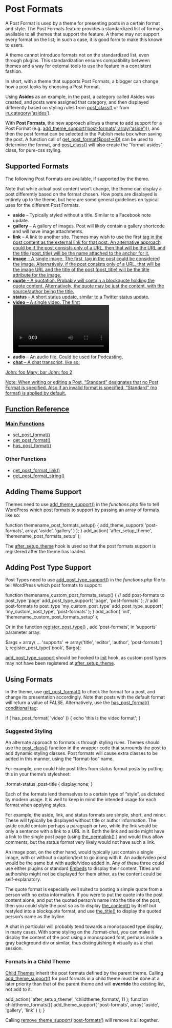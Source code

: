 # Post Formats

A Post Format is used by a theme for presenting posts in a certain format and style. The Post Formats feature provides a standardized list of formats available to all themes that support the feature. A theme may not support every format on the list; in such a case, it is good form to make this known to users.

A theme cannot introduce formats not on the standardized list, even through plugins. This standardization ensures compatibility between themes and a way for external tools to use the feature in a consistent fashion.

In short, with a theme that supports Post Formats, a blogger can change how a post looks by choosing a Post Format.

Using **Asides** as an example, in the past, a category called Asides was created, and posts were assigned that category, and then displayed differently based on styling rules from [](https://developer.wordpress.org/reference/functions/post_class/)[post\_class()](https://developer.wordpress.org/reference/functions/post_class/) or from [in\_category(‘asides’)](https://developer.wordpress.org/reference/functions/in_category/).

With **Post Formats**, the new approach allows a theme to add support for a Post Format (e.g. [add\_theme\_support(‘post-formats’, array(‘aside’))](https://developer.wordpress.org/reference/functions/add_theme_support/)), and then the post format can be selected in the Publish meta box when saving the post. A function call of [get\_post\_format($post->ID)](https://developer.wordpress.org/reference/functions/get_post_format/) can be used to determine the format, and [](https://developer.wordpress.org/reference/functions/post_class/)[post\_class()](https://developer.wordpress.org/reference/functions/post_class/) will also create the “format-asides” class, for pure-css styling.

## Supported Formats

The following Post Formats are available, if supported by the theme.

Note that while actual post content won’t change, the theme can display a post differently based on the format chosen. How posts are displayed is entirely up to the theme, but here are some general guidelines on typical uses for the different Post Formats.

*   **aside** – Typically styled without a title. Similar to a Facebook note update.
*   **gallery** – A gallery of images. Post will likely contain a gallery shortcode and will have image attachments.
*   **link** – A link to another site. Themes may wish to use the first <a href=””> tag in the post content as the external link for that post. An alternative approach could be if the post consists only of a URL, then that will be the URL and the title (post\_title) will be the name attached to the anchor for it.
*   **image** – A single image. The first <img /> tag in the post could be considered the image. Alternatively, if the post consists only of a URL, that will be the image URL and the title of the post (post\_title) will be the title attribute for the image.
*   **quote** – A quotation. Probably will contain a blockquote holding the quote content. Alternatively, the quote may be just the content, with the source/author being the title.
*   **status** – A short status update, similar to a Twitter status update.
*   **video** – A single video. The first <video /> tag or object/embed in the post content could be considered the video. Alternatively, if the post consists only of a URL, that will be the video URL. May also contain the video as an attachment to the post, if video support is enabled on the blog (like via a plugin).
*   **audio** – An audio file. Could be used for Podcasting.
*   **chat** – A chat transcript, like so:

John: foo
Mary: bar
John: foo 2

Note: When writing or editing a Post, “Standard” designates that no Post Format is specified. Also if an invalid format is specified, “Standard” (no format) is applied by default.

## Function Reference

### Main Functions

*   [](https://developer.wordpress.org/reference/functions/set_post_format/)[set\_post\_format()](https://developer.wordpress.org/reference/functions/set_post_format/)
*   [](https://developer.wordpress.org/reference/functions/get_post_format/)[get\_post\_format()](https://developer.wordpress.org/reference/functions/get_post_format/)
*   [](https://developer.wordpress.org/reference/functions/has_post_format/)[has\_post\_format()](https://developer.wordpress.org/reference/functions/has_post_format/)

### Other Functions

*   [](https://developer.wordpress.org/reference/functions/get_post_format_link/)[get\_post\_format\_link()](https://developer.wordpress.org/reference/functions/get_post_format_link/)
*   [](https://developer.wordpress.org/reference/functions/get_post_format_string/)[get\_post\_format\_string()](https://developer.wordpress.org/reference/functions/get_post_format_string/)

## Adding Theme Support

Themes need to use [](https://developer.wordpress.org/reference/functions/add_theme_support/)[add\_theme\_support()](https://developer.wordpress.org/reference/functions/add_theme_support/) in the *functions.php* file to tell WordPress which post formats to support by passing an array of formats like so:

function themename\_post\_formats\_setup() {
 add\_theme\_support( 'post-formats', array( 'aside', 'gallery' ) );
}
add\_action( 'after\_setup\_theme', 'themename\_post\_formats\_setup' );

The [after\_setup\_theme](https://developer.wordpress.org/reference/hooks/after_setup_theme/) hook is used so that the post formats support is registered after the theme has loaded.

## Adding Post Type Support

Post Types need to use [](https://developer.wordpress.org/reference/functions/add_post_type_support/)[add\_post\_type\_support()](https://developer.wordpress.org/reference/functions/add_post_type_support/) in the *functions.php* file to tell WordPress which post formats to support:

function themename\_custom\_post\_formats\_setup() {
 // add post-formats to post\_type 'page'
 add\_post\_type\_support( 'page', 'post-formats' );
 // add post-formats to post\_type 'my\_custom\_post\_type'
 add\_post\_type\_support( 'my\_custom\_post\_type', 'post-formats' );
}
add\_action( 'init', 'themename\_custom\_post\_formats\_setup' );

Or in the function [](https://developer.wordpress.org/reference/functions/register_post_type/)[register\_post\_type()](https://developer.wordpress.org/reference/functions/register_post_type/) , add ‘post-formats’, in ‘supports’ parameter array:

$args = array(
 ...
 'supports' => array('title', 'editor', 'author', 'post-formats')
);
register\_post\_type('book', $args);

[add\_post\_type\_support](https://developer.wordpress.org/reference/functions/add_post_type_support/) should be hooked to [init](https://developer.wordpress.org/reference/hooks/init/) hook, as custom post types may not have been registered at [after\_setup\_theme](https://developer.wordpress.org/reference/hooks/after_setup_theme/).

## Using Formats

In the theme, use [](https://developer.wordpress.org/reference/functions/get_post_format/)[get\_post\_format()](https://developer.wordpress.org/reference/functions/get_post_format/) to check the format for a post, and change its presentation accordingly. Note that posts with the default format will return a value of FALSE. Alternatively, use the [](https://developer.wordpress.org/reference/functions/has_post_format/)[has\_post\_format()](https://developer.wordpress.org/reference/functions/has_post_format/) [conditional tag](https://developer.wordpress.org/themes/basics/conditional-tags/):

if ( has\_post\_format( 'video' )) {
  echo 'this is the video format';
}

### Suggested Styling

An alternate approach to formats is through styling rules. Themes should use the [](https://developer.wordpress.org/reference/functions/post_class/)[post\_class()](https://developer.wordpress.org/reference/functions/post_class/) function in the wrapper code that surrounds the post to add dynamic styling classes. Post formats will cause extra classes to be added in this manner, using the “format-foo” name.

For example, one could hide post titles from status format posts by putting this in your theme’s stylesheet:

.format-status .post-title {
     display:none;
}

Each of the formats lend themselves to a certain type of “style”, as dictated by modern usage. It is well to keep in mind the intended usage for each format when applying styles.

For example, the aside, link, and status formats are simple, short, and minor. These will typically be displayed without title or author information. The aside could contain perhaps a paragraph or two, while the link would be only a sentence with a link to a URL in it. Both the link and aside might have a link to the single post page (using [](https://developer.wordpress.org/reference/functions/the_permalink/)[the\_permalink()](https://developer.wordpress.org/reference/functions/the_permalink/) ) and would thus allow comments, but the status format very likely would not have such a link.

An image post, on the other hand, would typically just contain a single image, with or without a caption/text to go along with it. An audio/video post would be the same but with audio/video added in. Any of these three could use either plugins or standard [Embeds](https://codex.wordpress.org/Embeds) to display their content. Titles and authorship might not be displayed for them either, as the content could be self-explanatory.

The quote format is especially well suited to posting a simple quote from a person with no extra information. If you were to put the quote into the post content alone, and put the quoted person’s name into the title of the post, then you could style the post so as to display [](https://developer.wordpress.org/reference/functions/the_content/)[the\_content()](https://developer.wordpress.org/reference/functions/the_content/) by itself but restyled into a blockquote format, and use [](https://developer.wordpress.org/reference/functions/the_title/)[the\_title()](https://developer.wordpress.org/reference/functions/the_title/) to display the quoted person’s name as the byline.

A chat in particular will probably tend towards a monospaced type display, in many cases. With some styling on the .format-chat, you can make it display the content of the post using a monospaced font, perhaps inside a gray background div or similar, thus distinguishing it visually as a chat session.

### Formats in a Child Theme

[Child Themes](https://developer.wordpress.org/themes/advanced-topics/child-themes/) inherit the post formats defined by the parent theme. Calling [](https://developer.wordpress.org/reference/functions/add_theme_support/)[add\_theme\_support()](https://developer.wordpress.org/reference/functions/add_theme_support/) for post formats in a child theme must be done at a later priority than that of the parent theme and will **override** the existing list, not add to it.

add\_action( 'after\_setup\_theme', 'childtheme\_formats', 11 );
function childtheme\_formats(){
     add\_theme\_support( 'post-formats', array( 'aside', 'gallery', 'link' ) );
}

Calling [remove\_theme\_support(‘post-formats’)](https://developer.wordpress.org/reference/functions/remove_theme_support/) will remove it all together.